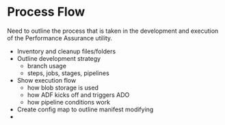 # Process Flow

Need to outline the process that is taken in the development and execution of the Performance Assurance utility.

- Inventory and cleanup files/folders
- Outline development strategy
  - branch usage
  - steps, jobs, stages, pipelines
- Show execution flow
  - how blob storage is used
  - how ADF kicks off and triggers ADO
  - how pipeline conditions work
- Create config map to outline manifest modifying
- 